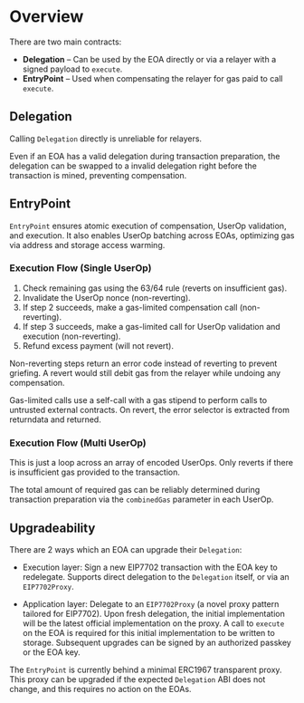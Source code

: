 # Overview

There are two main contracts:

- **Delegation** – Can be used by the EOA directly or via a relayer with a signed payload to `execute`.
- **EntryPoint** – Used when compensating the relayer for gas paid to call `execute`.

## Delegation

Calling `Delegation` directly is unreliable for relayers. 

Even if an EOA has a valid delegation during transaction preparation, the delegation can be swapped to a invalid delegation right before the transaction is mined, preventing compensation.

## EntryPoint

`EntryPoint` ensures atomic execution of compensation, UserOp validation, and execution. It also enables UserOp batching across EOAs, optimizing gas via address and storage access warming.

### Execution Flow (Single UserOp)

1. Check remaining gas using the 63/64 rule (reverts on insufficient gas).
2. Invalidate the UserOp nonce (non-reverting).
3. If step 2 succeeds, make a gas-limited compensation call (non-reverting).
4. If step 3 succeeds, make a gas-limited call for UserOp validation and execution (non-reverting).
5. Refund excess payment (will not revert).

Non-reverting steps return an error code instead of reverting to prevent griefing. A revert would still debit gas from the relayer while undoing any compensation.

Gas-limited calls use a self-call with a gas stipend to perform calls to untrusted external contracts. On revert, the error selector is extracted from returndata and returned.

### Execution Flow (Multi UserOp)

This is just a loop across an array of encoded UserOps. Only reverts if there is insufficient gas provided to the transaction.

The total amount of required gas can be reliably determined during transaction preparation via the `combinedGas` parameter in each UserOp.

## Upgradeability

There are 2 ways which an EOA can upgrade their `Delegation`:

- Execution layer: Sign a new EIP7702 transaction with the EOA key to redelegate. 
  Supports direct delegation to the `Delegation` itself, or via an `EIP7702Proxy`.

- Application layer: Delegate to an `EIP7702Proxy` (a novel proxy pattern tailored for EIP7702). 
  Upon fresh delegation, the initial implementation will be the latest official implementation on the proxy.
  A call to `execute` on the EOA is required for this initial implementation to be written to storage.
  Subsequent upgrades can be signed by an authorized passkey or the EOA key.

The `EntryPoint` is currently behind a minimal ERC1967 transparent proxy. This proxy can be upgraded if the expected `Delegation` ABI does not change, and this requires no action on the EOAs.
